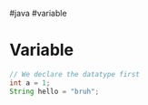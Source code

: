 #java  #variable    

# Variable
```Java
// We declare the datatype first
int a = 1;
String hello = "bruh";
```